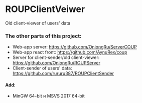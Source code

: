 # ROUPClientVeiwer 
Old client-viewer of users' data

### The other parts of this project:
- Web-app server: https://github.com/OniongRu/ServerCOUP
- Web-app react front: https://github.com/AynuRex/coup
- Server for client-sender/old client-viewer: https://github.com/OniongRu/ROUPServer
- Client-sender of users' data: https://github.com/rururu387/ROUPClientSender

#### Add:
- MinGW 64-bit и MSVS 2017 64-bit

